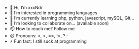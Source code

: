 - 👋 Hi, I’m xxxNdr
- 👀 I’m interested in programming languages
- 🌱 I’m currently learning php, python, javascript, mySQL, Git...
- 💞️ I’m looking to collaborate on... (available soon)
- 📫 How to reach me? Follow me
- 😄 Pronouns: <, >, ==, !=, ? :
- ⚡ Fun fact: I still suck at programming

<!---
xxxNdr/xxxNdr is a ✨ special ✨ repository because its `README.md` (this file) appears on your GitHub profile.
You can click the Preview link to take a look at your changes.
--->

